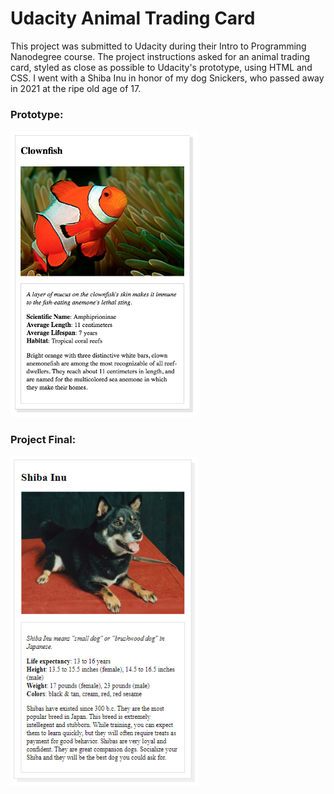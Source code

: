 # Udacity Animal Trading Card
This project was submitted to Udacity during their Intro to Programming Nanodegree course. The project instructions asked for an animal trading card, styled as close as possible to Udacity's prototype, using HTML and CSS. I went with a Shiba Inu in honor of my dog Snickers, who passed away in 2021 at the ripe old age of 17.

### Prototype:
 
<img src="design-prototype.png" width="300">
 
### Project Final:
 
<img src="snickers-trading-card.PNG" width="300">
